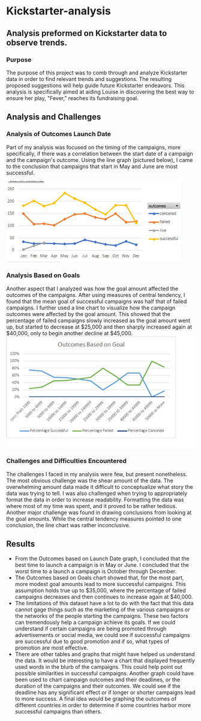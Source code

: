 # Kickstarter-analysis
## Analysis preformed on Kickstarter data to observe trends.
### Purpose
The purpose of this project was to comb through and analyze Kickstarter data in order to find relevant trends and suggestions. The resulting proposed suggestions will help guide future Kickstarter endeavors. This analysis is specifically aimed at aiding Louise in discovering the best way to ensure her play, "Fever," reaches its fundraising goal.
## Analysis and Challenges
### Analysis of Outcomes Launch Date
Part of my analysis was focused on the timing of the campaigns, more specifically, if there was a correlation between the start date of a campaign and the campaign's outcome. Using the line graph (pictured below), I came to the conclusion that campaigns that start in May and June are most successful.

![Outcomes Based on Launch Date](https://github.com/TannerOrmanoski/Kickstarter-analysis/blob/main/Outcomes%20Timeline.png)
### Analysis Based on Goals
Another aspect that I analyzed was how the goal amount affected the outcomes of the campaigns. After using measures of central tendency, I found that the mean goal of successful campaigns was half that of failed campaigns. I further used a line chart to visualize how the campaign outcomes were affected by the goal amount. This showed that the percentage of failed campaigns slowly increased as the goal amount went up, but started to decrease at $25,000 and then sharply increased again at $40,000, only to begin another decline at $45,000. 
![Outcomes Based on Goals](https://github.com/TannerOrmanoski/Kickstarter-analysis/blob/main/Outcomes%20Based%20on%20Goals%20Timeline.png)
### Challenges and Difficulties Encountered
The challenges I faced in my analysis were few, but present nonetheless. The most obvious challenge was the shear amount of the data. The overwhelming amount data made it difficult to conceptualize what story the data was trying to tell. I was also challenged when trying to appropriately format the data in order to increase readability. Formatting the data was where most of my time was spent, and it proved to be rather tedious. Another major challenge was found in drawing conclusions from looking at the goal amounts. While the central tendency measures pointed to one conclusion, the line chart was rather inconclusive.
## Results
- From the Outcomes based on Launch Date graph, I concluded that the best time to launch a campaign is in May or June. I concluded that the worst time to a launch a campaign is October through December.
- The Outcomes based on Goals chart showed that, for the most part, more modest goal amounts lead to more successful campaigns. This assumption holds true up to $35,000, where the percentage of failed campaigns decreases and then continues to increase again at $40,000. 
- The limitations of this dataset have a lot to do with the fact that this data cannot gage things such as the marketing of the various campaigns or the networks of the people starting the campaigns. These two factors can tremendously help a campaign achieve its goals. If we could understand if certain campaigns are being promoted through advertisements or social media, we could see if successful campaigns are successful due to good promotion and if so, what types of promotion are most effective.
- There are other tables and graphs that might have helped us understand the data. It would be interesting to have a chart that displayed frequently used words in the blurb of the campaigns. This could help point out possible similarities in successful campaigns. Another graph could have been used to chart campaign outcomes and their deadlines, or the duration of the campaigns and their outcomes. We could see if the deadline has any significant effect or if longer or shorter campaigns lead to more success. A final idea would be graphing the outcomes of different countries in order to determine if some countries harbor more successful campaigns than others.
